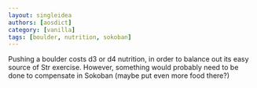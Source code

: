 ```yaml
---
layout: singleidea
authors: [aosdict]
category: [vanilla]
tags: [boulder, nutrition, sokoban]
---
```

Pushing a boulder costs d3 or d4 nutrition, in order to balance out its easy source of Str exercise. However, something would probably need to be done to compensate in Sokoban (maybe put even more food there?)
